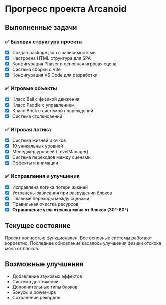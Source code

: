 # Прогресс проекта Arcanoid

## Выполненные задачи

### ✅ Базовая структура проекта
- [x] Создан package.json с зависимостями
- [x] Настроена HTML структура для SPA
- [x] Конфигурация Phaser и основная игровая сцена
- [x] Система сборки с Vite
- [x] Конфигурация VS Code для разработки

### ✅ Игровые объекты
- [x] Класс Ball с физикой движения
- [x] Класс Paddle с управлением
- [x] Класс Brick с системой повреждений
- [x] Система столкновений

### ✅ Игровая логика
- [x] Система жизней и очков
- [x] 10 уникальных уровней
- [x] Менеджер уровней (LevelManager)
- [x] Система переходов между сценами
- [x] Эффекты и анимации

### ✅ Исправления и улучшения
- [x] Исправлена логика потери жизней
- [x] Устранены зависания при разрушении блоков
- [x] Плавные переходы между сценами
- [x] Правильная очистка ресурсов
- [x] **Ограничение угла отскока мяча от блоков (30°-60°)**

## Текущее состояние
Проект полностью функционален. Все основные системы работают корректно. Последнее обновление касалось улучшения физики отскока мяча от блоков.

## Возможные улучшения
- Добавление звуковых эффектов
- Система достижений
- Дополнительные типы блоков
- Бонусы и power-ups
- Сохранение рекордов
